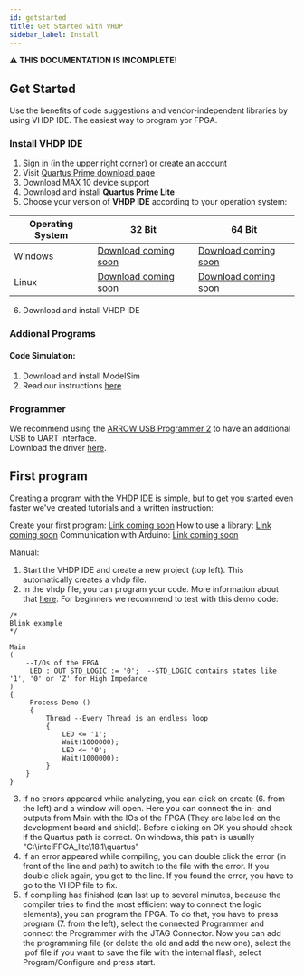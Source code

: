 ```yaml
---
id: getstarted
title: Get Started with VHDP
sidebar_label: Install
---
```


**⚠ THIS DOCUMENTATION IS INCOMPLETE!**

## Get Started

Use the benefits of code suggestions and vendor-independent libraries by using VHDP IDE. The easiest way to program yor FPGA.

### Install VHDP IDE

1. <a href="https://www.intel.com/content/www/us/en/programmable/downloads/download-center.html" target="_blank">Sign in</a> (in the upper right corner) or <a href="https://www.intel.com/content/www/us/en/forms/fpga-registration.html" target="_blank">create an account</a>
2. Visit <a href="https://fpgasoftware.intel.com/18.1/?edition=lite&platform=windows&download_manager=direct" target="_blank">Quartus Prime download page</a>
3. Download MAX 10 device support
4. Download and install **Quartus Prime Lite**
5. Choose your version of **VHDP IDE** according to your operation system:

|Operating System| 32 Bit | 64 Bit |
|--|--|--|
| Windows | [Download coming soon](#) | [Download coming soon](#) |
| Linux | [Download coming soon](#) | [Download coming soon](#) |

6. Download and install VHDP IDE

### Addional Programs

#### Code Simulation:

1. Download and install ModelSim
2. Read our instructions [here](/docs/getstarted_modelsim)

### Programmer

We recommend using the <a href="https://shop.trenz-electronic.de/de/TEI0004-02-ARROW-USB-Programmer2-fuer-die-Entwicklung-mit-Intel-FPGAs-2-54mm-Header" target="_blank">ARROW USB Programmer 2</a> to have an additional USB to UART interface.<br>
Download the driver <a href="https://shop.trenz-electronic.de/de/Download/?path=Trenz_Electronic/Software/Drivers/Arrow_USB_Programmer" target="_blank">here</a>.

## First program
Creating a program with the VHDP IDE is simple, but to get you started even faster we've created tutorials and a written instruction:

Create your first program: [Link coming soon](#)
How to use a library: [Link coming soon](#)
Communication with Arduino: [Link coming soon](#)

Manual:
1. Start the VHDP IDE and create a new project (top left). This automatically creates a vhdp file.
2. In the vhdp file, you can program your code. More information about that [here](/docs/getstarted_vhdp). For beginners we recommend to test with this demo code:
```vhdp
/*
Blink example
*/

Main
(
	--I/Os of the FPGA
     LED : OUT STD_LOGIC := '0';  --STD_LOGIC contains states like '1', '0' or 'Z' for High Impedance
)     
{  	
     Process Demo ()
     {
         Thread --Every Thread is an endless loop
         {
             LED <= '1';
             Wait(1000000);
             LED <= '0';
             Wait(1000000);
         }
	}
}
```
3. If no errors appeared while analyzing, you can click on create (6. from the left) and a window will open. Here you can connect the in- and outputs from Main with the IOs of the FPGA (They are labelled on the development board and shield).
Before clicking on OK you should check if the Quartus path is correct. On windows, this path is usually "C:\intelFPGA_lite\18.1\quartus"
4. If an error appeared while compiling, you can double click the error (in front of the line and path) to switch to the file with the error. If you double click again, you get to the line. 
If you found the error, you have to go to the VHDP file to fix.
5. If compiling has finished (can last up to several minutes, because the compiler tries to find the most efficient way to connect the logic elements), you can program the FPGA. To do that, you have to press program (7. from the left), select the connected Programmer and connect the Programmer with the JTAG Connector. Now you can add the programming file (or delete the old and add the new one), select the .pof file if you want to save the file with the internal flash, select Program/Configure and press start.

